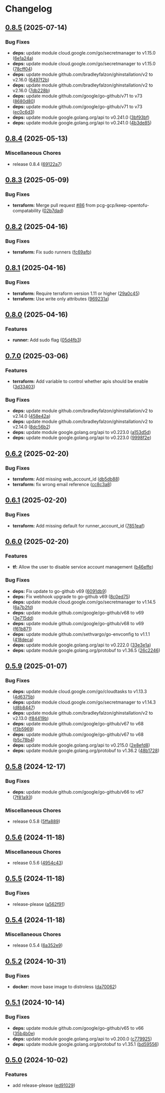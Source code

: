 # Changelog

## [0.8.5](https://github.com/pcg-gcp/terraform-gcp-github-runner/compare/v0.8.4...v0.8.5) (2025-07-14)


### Bug Fixes

* **deps:** update module cloud.google.com/go/secretmanager to v1.15.0 ([6e1a24a](https://github.com/pcg-gcp/terraform-gcp-github-runner/commit/6e1a24ab2924345bb8394277e18e780b233ad503))
* **deps:** update module cloud.google.com/go/secretmanager to v1.15.0 ([78cff04](https://github.com/pcg-gcp/terraform-gcp-github-runner/commit/78cff04804a67ac1fccd13db6be54e18e9524a75))
* **deps:** update module github.com/bradleyfalzon/ghinstallation/v2 to v2.16.0 ([6497f2b](https://github.com/pcg-gcp/terraform-gcp-github-runner/commit/6497f2bcd54517f154619210f790611b41ba1d47))
* **deps:** update module github.com/bradleyfalzon/ghinstallation/v2 to v2.16.0 ([7db228b](https://github.com/pcg-gcp/terraform-gcp-github-runner/commit/7db228b422554b37f951ee8531b536c413237a6a))
* **deps:** update module github.com/google/go-github/v71 to v73 ([8680d80](https://github.com/pcg-gcp/terraform-gcp-github-runner/commit/8680d80ac00c21dbe14e51cab73603bc25d1411c))
* **deps:** update module github.com/google/go-github/v71 to v73 ([ec0c6d3](https://github.com/pcg-gcp/terraform-gcp-github-runner/commit/ec0c6d38a5b8a071879175281aee896205f0e26f))
* **deps:** update module google.golang.org/api to v0.241.0 ([3bf93bf](https://github.com/pcg-gcp/terraform-gcp-github-runner/commit/3bf93bf78bde219fbb3c6e449d5eaca79b2477fb))
* **deps:** update module google.golang.org/api to v0.241.0 ([4b3de85](https://github.com/pcg-gcp/terraform-gcp-github-runner/commit/4b3de8551c81eceedde7bd43126cdd01f776fd30))

## [0.8.4](https://github.com/pcg-gcp/terraform-gcp-github-runner/compare/v0.8.3...v0.8.4) (2025-05-13)


### Miscellaneous Chores

* release 0.8.4 ([69122a7](https://github.com/pcg-gcp/terraform-gcp-github-runner/commit/69122a71cfa200ed60d5deb5aef10042b5285797))

## [0.8.3](https://github.com/pcg-gcp/terraform-gcp-github-runner/compare/v0.8.2...v0.8.3) (2025-05-09)


### Bug Fixes

* **terraform:** Merge pull request [#86](https://github.com/pcg-gcp/terraform-gcp-github-runner/issues/86) from pcg-gcp/keep-opentofu-compatability ([02b7dad](https://github.com/pcg-gcp/terraform-gcp-github-runner/commit/02b7dadf88e583159fa955b8a2de2677bc9b9416))

## [0.8.2](https://github.com/pcg-gcp/terraform-gcp-github-runner/compare/v0.8.1...v0.8.2) (2025-04-16)


### Bug Fixes

* **terraform:** Fix sudo runners ([fc69afb](https://github.com/pcg-gcp/terraform-gcp-github-runner/commit/fc69afbc23ac6a8fd4ded13ca37cf48677afa2a6))

## [0.8.1](https://github.com/pcg-gcp/terraform-gcp-github-runner/compare/v0.8.0...v0.8.1) (2025-04-16)


### Bug Fixes

* **terraform:** Require terraform version 1.11 or higher ([29a0c45](https://github.com/pcg-gcp/terraform-gcp-github-runner/commit/29a0c45e17c60e0656a2ec020a3d2ea7948ad7c3))
* **terraform:** Use write only attributes ([969231a](https://github.com/pcg-gcp/terraform-gcp-github-runner/commit/969231aaec4c89db9ac099877bda65c50dc848b9))

## [0.8.0](https://github.com/pcg-gcp/terraform-gcp-github-runner/compare/v0.7.0...v0.8.0) (2025-04-16)


### Features

* **runner:** Add sudo flag ([05d4fb3](https://github.com/pcg-gcp/terraform-gcp-github-runner/commit/05d4fb3ffaaac5034231bf8bf388bad56964d115))

## [0.7.0](https://github.com/pcg-gcp/terraform-gcp-github-runner/compare/v0.6.2...v0.7.0) (2025-03-06)


### Features

* **terraform:** Add variable to control whether apis should be enable ([3d33403](https://github.com/pcg-gcp/terraform-gcp-github-runner/commit/3d3340305384c70a9de76ef2fd3238daf60e6e52))


### Bug Fixes

* **deps:** update module github.com/bradleyfalzon/ghinstallation/v2 to v2.14.0 ([458e42a](https://github.com/pcg-gcp/terraform-gcp-github-runner/commit/458e42a36f8bb00dd797ee0c6052318a69075a5e))
* **deps:** update module github.com/bradleyfalzon/ghinstallation/v2 to v2.14.0 ([8dc56b2](https://github.com/pcg-gcp/terraform-gcp-github-runner/commit/8dc56b29c568216d125c0b3581eeae1fcb2e08b8))
* **deps:** update module google.golang.org/api to v0.223.0 ([a153d5d](https://github.com/pcg-gcp/terraform-gcp-github-runner/commit/a153d5ddfd98f83aa231d646994a8096936dacd5))
* **deps:** update module google.golang.org/api to v0.223.0 ([9998f2e](https://github.com/pcg-gcp/terraform-gcp-github-runner/commit/9998f2e99678f2ffc3db44012018489d85de7ce5))

## [0.6.2](https://github.com/pcg-gcp/terraform-gcp-github-runner/compare/v0.6.1...v0.6.2) (2025-02-20)


### Bug Fixes

* **terraform:** Add missing web_account_id ([db5db88](https://github.com/pcg-gcp/terraform-gcp-github-runner/commit/db5db88514edcb4ba904d85a9b811d9070c03462))
* **terraform:** fix wrong email reference ([cc8c3a8](https://github.com/pcg-gcp/terraform-gcp-github-runner/commit/cc8c3a89cc80c7ee2bbf315b397ae336c3071876))

## [0.6.1](https://github.com/pcg-gcp/terraform-gcp-github-runner/compare/v0.6.0...v0.6.1) (2025-02-20)


### Bug Fixes

* **terraform:** Add missing default for runner_account_id ([7851eaf](https://github.com/pcg-gcp/terraform-gcp-github-runner/commit/7851eaf15d2a6935867639fa2adaaa6041dd4b96))

## [0.6.0](https://github.com/pcg-gcp/terraform-gcp-github-runner/compare/v0.5.9...v0.6.0) (2025-02-20)


### Features

* **tf:** Allow the user to disable service account management ([b46effe](https://github.com/pcg-gcp/terraform-gcp-github-runner/commit/b46effeb6348d5d5d6c3bf096d6d41b9b3378174))


### Bug Fixes

* **deps:** Fix update to go-github v69 ([6091db9](https://github.com/pcg-gcp/terraform-gcp-github-runner/commit/6091db9173e798bb1faefe1dc44af69c8abcb86c))
* **deps:** Fix webhook upgrade to go-github v69 ([8c0ed75](https://github.com/pcg-gcp/terraform-gcp-github-runner/commit/8c0ed754946bdfcfb8ecf734bdb8f7ca0e2fba93))
* **deps:** update module cloud.google.com/go/secretmanager to v1.14.5 ([6a7b2fd](https://github.com/pcg-gcp/terraform-gcp-github-runner/commit/6a7b2fd37d6bf1c6ea1e0ce926adac953047adf9))
* **deps:** update module github.com/google/go-github/v68 to v69 ([3e715dd](https://github.com/pcg-gcp/terraform-gcp-github-runner/commit/3e715dd847018a55fdee24c66007cea02b5ea7df))
* **deps:** update module github.com/google/go-github/v68 to v69 ([f61b871](https://github.com/pcg-gcp/terraform-gcp-github-runner/commit/f61b8713748af00b529b2060e9e53d967f7a420c))
* **deps:** update module github.com/sethvargo/go-envconfig to v1.1.1 ([418deca](https://github.com/pcg-gcp/terraform-gcp-github-runner/commit/418decaa8e058f3a1f80224908eac77fa01f97a3))
* **deps:** update module google.golang.org/api to v0.222.0 ([33e3e1a](https://github.com/pcg-gcp/terraform-gcp-github-runner/commit/33e3e1adb4fef610cf3b0daf29f003ea3bbbc739))
* **deps:** update module google.golang.org/protobuf to v1.36.5 ([26c2246](https://github.com/pcg-gcp/terraform-gcp-github-runner/commit/26c2246838de61b024738cd30e829183d762c775))

## [0.5.9](https://github.com/pcg-gcp/terraform-gcp-github-runner/compare/v0.5.8...v0.5.9) (2025-01-07)


### Bug Fixes

* **deps:** update module cloud.google.com/go/cloudtasks to v1.13.3 ([4d6375b](https://github.com/pcg-gcp/terraform-gcp-github-runner/commit/4d6375b05fde46124ce13c93e3e184ae3e9f7230))
* **deps:** update module cloud.google.com/go/secretmanager to v1.14.3 ([d8b8447](https://github.com/pcg-gcp/terraform-gcp-github-runner/commit/d8b8447712cbb386da06d876d6b056fc9560f967))
* **deps:** update module github.com/bradleyfalzon/ghinstallation/v2 to v2.13.0 ([f84419b](https://github.com/pcg-gcp/terraform-gcp-github-runner/commit/f84419bc351c17b1e02df36ec290019d2dadac66))
* **deps:** update module github.com/google/go-github/v67 to v68 ([f3b5969](https://github.com/pcg-gcp/terraform-gcp-github-runner/commit/f3b59699927124d85184fa1f25bc6e2f7235757d))
* **deps:** update module github.com/google/go-github/v67 to v68 ([b5c78b4](https://github.com/pcg-gcp/terraform-gcp-github-runner/commit/b5c78b4bc0abaf7d80de07c5e23cfbfa0597f161))
* **deps:** update module google.golang.org/api to v0.215.0 ([2e8efd8](https://github.com/pcg-gcp/terraform-gcp-github-runner/commit/2e8efd8c1411c0668799f39aef629a73920bc3ee))
* **deps:** update module google.golang.org/protobuf to v1.36.2 ([48b1728](https://github.com/pcg-gcp/terraform-gcp-github-runner/commit/48b172853dcc4b5e6163d440bc0896b840f19b79))

## [0.5.8](https://github.com/pcg-gcp/terraform-gcp-github-runner/compare/v0.5.6...v0.5.8) (2024-12-17)


### Bug Fixes

* **deps:** update module github.com/google/go-github/v66 to v67 ([7f81a93](https://github.com/pcg-gcp/terraform-gcp-github-runner/commit/7f81a93a30cda64d17bac08ece580a316cf135bc))


### Miscellaneous Chores

* release 0.5.8 ([5ffa889](https://github.com/pcg-gcp/terraform-gcp-github-runner/commit/5ffa889a7b1f687b24fabf23b026de2abbb1baa6))

## [0.5.6](https://github.com/pcg-gcp/terraform-gcp-github-runner/compare/v0.5.5...v0.5.6) (2024-11-18)


### Miscellaneous Chores

* release 0.5.6 ([4954c43](https://github.com/pcg-gcp/terraform-gcp-github-runner/commit/4954c43b67230f1edbe1aec0e386bebb2da70587))

## [0.5.5](https://github.com/pcg-gcp/terraform-gcp-github-runner/compare/v0.5.4...v0.5.5) (2024-11-18)


### Bug Fixes

* release-please ([a562f91](https://github.com/pcg-gcp/terraform-gcp-github-runner/commit/a562f91b616b3fa4f9e24732f03d885c3cdcec55))

## [0.5.4](https://github.com/pcg-gcp/terraform-gcp-github-runner/compare/v0.5.2...v0.5.4) (2024-11-18)


### Miscellaneous Chores

* release 0.5.4 ([6a352e9](https://github.com/pcg-gcp/terraform-gcp-github-runner/commit/6a352e9e1b150a7e8334cbc8e79156f254107362))

## [0.5.2](https://github.com/pcg-gcp/terraform-gcp-github-runner/compare/v0.5.1...v0.5.2) (2024-10-31)


### Bug Fixes

* **docker:** move base image to distroless ([da70062](https://github.com/pcg-gcp/terraform-gcp-github-runner/commit/da70062f93b44eb0739c57295d39b88acfc43734))

## [0.5.1](https://github.com/pcg-gcp/terraform-gcp-github-runner/compare/v0.5.0...v0.5.1) (2024-10-14)


### Bug Fixes

* **deps:** update module github.com/google/go-github/v65 to v66 ([35b4b0e](https://github.com/pcg-gcp/terraform-gcp-github-runner/commit/35b4b0e9a7f959a153fa4e2c69da30586380809f))
* **deps:** update module google.golang.org/api to v0.200.0 ([c779925](https://github.com/pcg-gcp/terraform-gcp-github-runner/commit/c77992559f9c981ead65931c32b8b38029962524))
* **deps:** update module google.golang.org/protobuf to v1.35.1 ([bd59556](https://github.com/pcg-gcp/terraform-gcp-github-runner/commit/bd5955607dcfce65df8a8ddeef7703e95dd55f99))

## [0.5.0](https://github.com/pcg-gcp/terraform-gcp-github-runner/compare/v0.4.4...v0.5.0) (2024-10-02)


### Features

* add release-please ([ed91029](https://github.com/pcg-gcp/terraform-gcp-github-runner/commit/ed910293356c747f9d23625b5e7ac1eea5224dd1))
